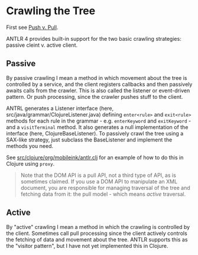 # Crawling the Tree

First see [Push v. Pull](pushpull.md).

ANTLR 4 provides built-in support for the two basic crawling
strategies: passive cleint v. active client.

## Passive

By passive crawling I mean a method in which movement about the tree
is controlled by a service, and the client registers callbacks and
then passively awaits calls from the crawler.  This is also called the
listener or event-driven pattern.  Or push processing, since the
crawler pushes stuff to the client.

ANTRL generates a Listener interface (here,
src/java/grammar/ClojureListener.java) defining `enter<rule>` and
`exit<rule>` methods for each rule in the grammar -
e.g. `enterKeyword` and `exitKeyword` - and a `visitTerminal` method.
It also generates a null implementation of the interface (here,
ClojureBaseListener).  To passively crawl the tree using a SAX-like
strategy, just subclass the <FOO>BaseListener and implement the
methods you need.

See [src/clojure/org/mobileink/antlr.clj](src/clojure/org/mobileink/antlr.clj) for an example of how to do
this in Clojure using `proxy`.

> Note that the DOM API is a pull API, not a third type of API, as is
> sometimes claimed.  If you use a DOM API to manipulate an XML
> document, you are responsible for managing traversal of the tree and
> fetching data from it: the pull model - which means *active*
> traversal.

## Active

By "active" crawling I mean a method in which the crawling is
controlled by the client.  Sometimes call pull processing since the
client actively controls the fetching of data and movement about the
tree.  ANTLR supports this as the "visitor pattern", but I have not
yet implemented this in Clojure.


